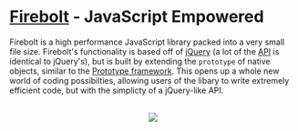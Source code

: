 [Firebolt](http://fireboltjs.com) - JavaScript Empowered
========

Firebolt is a high performance JavaScript library packed into a very small file size. Firebolt's functionality is based off of <a href="http://jquery.com" target="_blank">jQuery</a> (a lot of the [API](http://api.fireboltjs.com) is identical to jQuery's), but is built by extending the `prototype` of native objects, similar to the <a href="http://prototypejs.org" target="_blank">Prototype framework</a>. This opens up a whole new world of coding possibilties, allowing users of the libary to write extremely efficient code, but with the simplicty of a jQuery-like API.

<p align="center">
  <br />
  <a href="http://fireboltjs.com" title="Firebolt - JavaScript Empowered" target="_blank">
    <img src="http://fireboltjs.com/img/firebolt.jpg" />
  </a>
</p>
